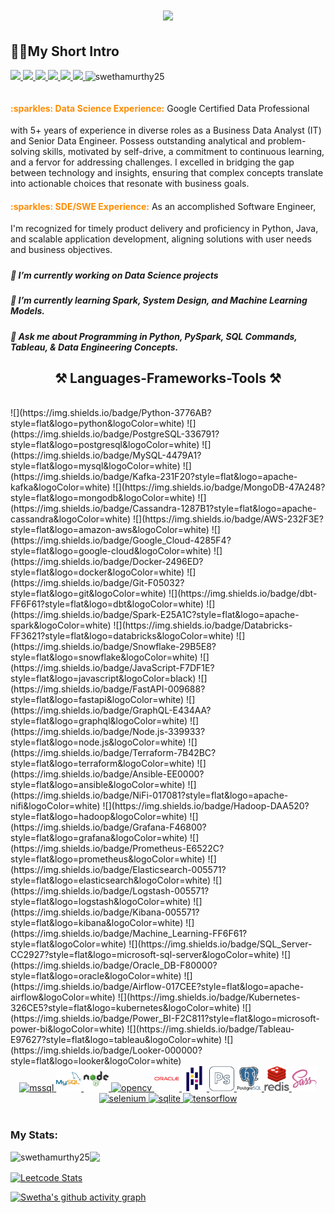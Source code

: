 <h1 align="center">
    <img src="https://readme-typing-svg.herokuapp.com/?font=Righteous&size=35&center=true&vCenter=true&width=500&height=70&duration=4000&lines=Heyy+There!+👋;+I'm+Swetha+Murthy!;" />
</h1>

<div>
<h2 align="left"> 👩‍🎓My Short Intro </h2>
</div>

<div align="Left"> 
  <a href="mailto:swethamurthy94@gmail.com">
    <img src="https://img.shields.io/badge/Gmail-333333?style=for-the-badge&logo=gmail&logoColor=red" />
  </a>
  <a href="http://www.linkedin.com/in/swetha-anantha-murthy" target="_blank">
    <img src="https://img.shields.io/badge/LinkedIn-0077B5?style=for-the-badge&logo=linkedin&logoColor=white" target="_blank" />
  </a>
  <a href="https://www.hackerrank.com/profile/swethamurthy94" target="_blank">
     <img src="https://img.shields.io/badge/HackerRank--333333?style=for-the-badge&logo=hackerrank&logoColor=green" target="_blank" /> <!-- sqlite, safari, google-chrome are other good icon options -->
  </a>
  <a href="https://leetcode.com/Swetha_Murthy/" target="_blank">
     <img src="https://img.shields.io/badge/Leetcode-333333?style=for-the-badge&logo=leetcode&logoColor=yellow" target="_blank" /> <!-- sqlite, safari, google-chrome are other good icon options -->
  </a>
  <a href="https://www.kaggle.com/swetha2507" target="_blank">
     <img src="https://img.shields.io/badge/Kaggle-333333?style=for-the-badge&logo=kaggle&logoColor=green" target="_blank" /> 
  </a>  
  <a href="https://public.tableau.com/app/profile/swetha.anantha.murthy/vizzes" target="_blank">
  <img src="https://img.shields.io/badge/Tableau-333333?style=for-the-badge&logo=Tableau&logoColor=red" target="_blank" /> 
  </a> 
  <img src="https://komarev.com/ghpvc/?username=swethamurthy25&label=Profile%20views&color=red&style=for-the-badge" alt="swethamurthy25"/> 
  </p>
</div>

<h4 align="left" style="display: inline-block; color: #FF8C00;">:sparkles: Data Science Experience:</h4>
Google Certified Data Professional with 5+ years of experience in diverse roles as a Business Data Analyst (IT) and Senior Data Engineer. Possess outstanding analytical and problem-solving skills, motivated by self-drive, a commitment to continuous learning, and a fervor for addressing challenges. I excelled in bridging the gap between technology and insights, ensuring that complex concepts translate into actionable choices that resonate with business goals.

<h4 align="left" style="display: inline-block; color: #FF8C00;">:sparkles: SDE/SWE Experience: </h4>
As an accomplished Software Engineer, I'm recognized for timely product delivery and proficiency in Python, Java, and scalable application development, aligning solutions with user needs and business objectives. 

<h5 alight="left">
<h5> 🔭 I’m currently working on Data Science projects </h5>
<h5> 🌱 I’m currently learning Spark, System Design, and Machine Learning Models.</h5>
<h5> 💬 Ask me about Programming in Python, PySpark, SQL Commands, Tableau, & Data Engineering Concepts.</h5>
    
<h2 align="center">⚒️ Languages-Frameworks-Tools ⚒️</h2>
<br/>
<div>
![](https://img.shields.io/badge/Python-3776AB?style=flat&logo=python&logoColor=white)
![](https://img.shields.io/badge/PostgreSQL-336791?style=flat&logo=postgresql&logoColor=white)
![](https://img.shields.io/badge/MySQL-4479A1?style=flat&logo=mysql&logoColor=white)
![](https://img.shields.io/badge/Kafka-231F20?style=flat&logo=apache-kafka&logoColor=white)
![](https://img.shields.io/badge/MongoDB-47A248?style=flat&logo=mongodb&logoColor=white)
![](https://img.shields.io/badge/Cassandra-1287B1?style=flat&logo=apache-cassandra&logoColor=white)
![](https://img.shields.io/badge/AWS-232F3E?style=flat&logo=amazon-aws&logoColor=white)
![](https://img.shields.io/badge/Google_Cloud-4285F4?style=flat&logo=google-cloud&logoColor=white)
![](https://img.shields.io/badge/Docker-2496ED?style=flat&logo=docker&logoColor=white)
![](https://img.shields.io/badge/Git-F05032?style=flat&logo=git&logoColor=white)
![](https://img.shields.io/badge/dbt-FF6F61?style=flat&logo=dbt&logoColor=white)
![](https://img.shields.io/badge/Spark-E25A1C?style=flat&logo=apache-spark&logoColor=white)
![](https://img.shields.io/badge/Databricks-FF3621?style=flat&logo=databricks&logoColor=white)
![](https://img.shields.io/badge/Snowflake-29B5E8?style=flat&logo=snowflake&logoColor=white)
![](https://img.shields.io/badge/JavaScript-F7DF1E?style=flat&logo=javascript&logoColor=black)
![](https://img.shields.io/badge/FastAPI-009688?style=flat&logo=fastapi&logoColor=white)
![](https://img.shields.io/badge/GraphQL-E434AA?style=flat&logo=graphql&logoColor=white)
![](https://img.shields.io/badge/Node.js-339933?style=flat&logo=node.js&logoColor=white)
![](https://img.shields.io/badge/Terraform-7B42BC?style=flat&logo=terraform&logoColor=white)
![](https://img.shields.io/badge/Ansible-EE0000?style=flat&logo=ansible&logoColor=white)
![](https://img.shields.io/badge/NiFi-017081?style=flat&logo=apache-nifi&logoColor=white)
![](https://img.shields.io/badge/Hadoop-DAA520?style=flat&logo=hadoop&logoColor=white)
![](https://img.shields.io/badge/Grafana-F46800?style=flat&logo=grafana&logoColor=white)
![](https://img.shields.io/badge/Prometheus-E6522C?style=flat&logo=prometheus&logoColor=white)
![](https://img.shields.io/badge/Elasticsearch-005571?style=flat&logo=elasticsearch&logoColor=white)
![](https://img.shields.io/badge/Logstash-005571?style=flat&logo=logstash&logoColor=white)
![](https://img.shields.io/badge/Kibana-005571?style=flat&logo=kibana&logoColor=white)
![](https://img.shields.io/badge/Machine_Learning-FF6F61?style=flat&logoColor=white)
![](https://img.shields.io/badge/SQL_Server-CC2927?style=flat&logo=microsoft-sql-server&logoColor=white)
![](https://img.shields.io/badge/Oracle_DB-F80000?style=flat&logo=oracle&logoColor=white)
![](https://img.shields.io/badge/Airflow-017CEE?style=flat&logo=apache-airflow&logoColor=white)
![](https://img.shields.io/badge/Kubernetes-326CE5?style=flat&logo=kubernetes&logoColor=white)
![](https://img.shields.io/badge/Power_BI-F2C811?style=flat&logo=microsoft-power-bi&logoColor=white)
![](https://img.shields.io/badge/Tableau-E97627?style=flat&logo=tableau&logoColor=white)
![](https://img.shields.io/badge/Looker-000000?style=flat&logo=looker&logoColor=white)
</div>
<div align="center">
<a href="https://www.microsoft.com/en-us/sql-server" target="_blank" rel="noreferrer"> <img src="https://www.svgrepo.com/show/303229/microsoft-sql-server-logo.svg" alt="mssql" width="40" height="40"/> </a> <a href="https://www.mysql.com/" target="_blank" rel="noreferrer"> <img src="https://raw.githubusercontent.com/devicons/devicon/master/icons/mysql/mysql-original-wordmark.svg" alt="mysql" width="40" height="40"/> </a> <a href="https://nodejs.org" target="_blank" rel="noreferrer"> <img src="https://raw.githubusercontent.com/devicons/devicon/master/icons/nodejs/nodejs-original-wordmark.svg" alt="nodejs" width="40" height="40"/> </a> <a href="https://opencv.org/" target="_blank" rel="noreferrer"> <img src="https://www.vectorlogo.zone/logos/opencv/opencv-icon.svg" alt="opencv" width="40" height="40"/> </a> <a href="https://www.oracle.com/" target="_blank" rel="noreferrer"> <img src="https://raw.githubusercontent.com/devicons/devicon/master/icons/oracle/oracle-original.svg" alt="oracle" width="40" height="40"/> </a> <a href="https://pandas.pydata.org/" target="_blank" rel="noreferrer"> <img src="https://raw.githubusercontent.com/devicons/devicon/2ae2a900d2f041da66e950e4d48052658d850630/icons/pandas/pandas-original.svg" alt="pandas" width="40" height="40"/> </a> <a href="https://www.photoshop.com/en" target="_blank" rel="noreferrer"> <img src="https://raw.githubusercontent.com/devicons/devicon/master/icons/photoshop/photoshop-line.svg" alt="photoshop" width="40" height="40"/> </a> <a href="https://www.postgresql.org" target="_blank" rel="noreferrer"> <img src="https://raw.githubusercontent.com/devicons/devicon/master/icons/postgresql/postgresql-original-wordmark.svg" alt="postgresql" width="40" height="40"/> </a> <a href="https://redis.io" target="_blank" rel="noreferrer"> <img src="https://raw.githubusercontent.com/devicons/devicon/master/icons/redis/redis-original-wordmark.svg" alt="redis" width="40" height="40"/> </a> <a href="https://sass-lang.com" target="_blank" rel="noreferrer"> <img src="https://raw.githubusercontent.com/devicons/devicon/master/icons/sass/sass-original.svg" alt="sass" width="40" height="40"/> </a> <a href="https://www.selenium.dev" target="_blank" rel="noreferrer"> <img src="https://raw.githubusercontent.com/detain/svg-logos/780f25886640cef088af994181646db2f6b1a3f8/svg/selenium-logo.svg" alt="selenium" width="40" height="40"/> </a> <a href="https://www.sqlite.org/" target="_blank" rel="noreferrer"> <img src="https://www.vectorlogo.zone/logos/sqlite/sqlite-icon.svg" alt="sqlite" width="40" height="40"/> </a> <a href="https://www.tensorflow.org" target="_blank" rel="noreferrer"> <img src="https://www.vectorlogo.zone/logos/tensorflow/tensorflow-icon.svg" alt="tensorflow" width="40" height="40"/> </a>
</div>
</div>

<br/>
<h3 align="left">My Stats:</h3>
<p><img align="left" src="https://github-readme-stats.vercel.app/api/top-langs?username=swethamurthy25&title_color=ef4444&text_color=ffffff&icon_color=f97316&bg_color=1c1917&hide_border=true&show_icons=true&locale=en&layout=compact" alt="swethamurthy25" /></p>
<a href="http://www.github.com/swethamurthy25"><img src="https://github-readme-streak-stats.herokuapp.com/?user=swethamurthy25&stroke=ffffff&background=1c1917&ring=ef4444&fire=ef4444&currStreakNum=ffffff&currStreakLabel=ef4444&sideNums=ffffff&sideLabels=ffffff&dates=ffffff&hide_border=true" /></a>

[![Leetcode Stats](https://leetcard.jacoblin.cool/Swetha_Murthy?theme=dark&font=Hind%20Siliguri)](https://leetcode.com/Swetha_Murthy/)

[![Swetha's github activity graph](https://github-readme-activity-graph.vercel.app/graph?username=swethamurthy25&bg_color=000000&color=ffffff&line=51f565&point=ffffff&area=true&hide_border=true)](https://github.com/swethamurthy25/github-readme-activity-graph)
